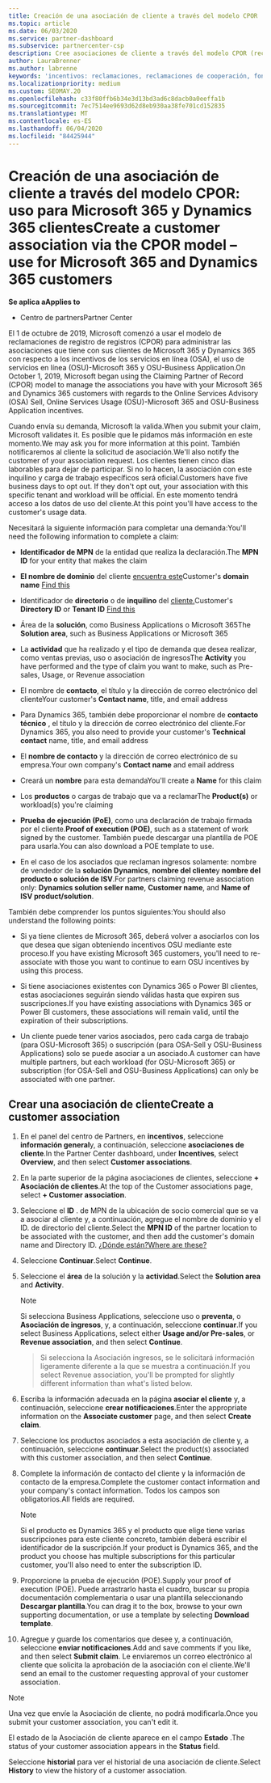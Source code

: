 ```yaml
---
title: Creación de una asociación de cliente a través del modelo CPOR
ms.topic: article
ms.date: 06/03/2020
ms.service: partner-dashboard
ms.subservice: partnercenter-csp
description: Cree asociaciones de cliente a través del modelo CPOR (reclamando el asociado de registro). Ayuda a administrar las ventas, el uso, los incentivos de & para los clientes de Microsoft 365 y Dynamics 365.
author: LauraBrenner
ms.author: labrenne
keywords: 'incentivos: reclamaciones, reclamaciones de cooperación, fondos de cooperación, OSU, OSA, ISV, Asociación de ingresos'
ms.localizationpriority: medium
ms.custom: SEOMAY.20
ms.openlocfilehash: c33f80ffb6b34e3d13bd3ad6c8dacb0a0eeffa1b
ms.sourcegitcommit: 7ec7514ee9693d62d8eb930aa38fe701cd152835
ms.translationtype: MT
ms.contentlocale: es-ES
ms.lasthandoff: 06/04/2020
ms.locfileid: "84425944"
---
```

# <a name="create-a-customer-association-via-the-cpor-model--use-for-microsoft-365-and-dynamics-365-customers"></a><span data-ttu-id="49ff2-105">Creación de una asociación de cliente a través del modelo CPOR: uso para Microsoft 365 y Dynamics 365 clientes</span><span class="sxs-lookup"><span data-stu-id="49ff2-105">Create a customer association via the CPOR model – use for Microsoft 365 and Dynamics 365 customers</span></span>

<span data-ttu-id="49ff2-106">**Se aplica a**</span><span class="sxs-lookup"><span data-stu-id="49ff2-106">**Applies to**</span></span>

- <span data-ttu-id="49ff2-107">Centro de partners</span><span class="sxs-lookup"><span data-stu-id="49ff2-107">Partner Center</span></span>

<span data-ttu-id="49ff2-108">El 1 de octubre de 2019, Microsoft comenzó a usar el modelo de reclamaciones de registro de registros (CPOR) para administrar las asociaciones que tiene con sus clientes de Microsoft 365 y Dynamics 365 con respecto a los incentivos de los servicios en línea (OSA), el uso de servicios en línea (OSU)-Microsoft 365 y OSU-Business Application.</span><span class="sxs-lookup"><span data-stu-id="49ff2-108">On October 1, 2019, Microsoft began using the Claiming Partner of Record (CPOR) model to manage the associations you have with your Microsoft 365 and Dynamics 365 customers with regards to the Online Services Advisory (OSA) Sell, Online Services Usage (OSU)-Microsoft 365 and OSU-Business Application incentives.</span></span>

<span data-ttu-id="49ff2-109">Cuando envía su demanda, Microsoft la valida.</span><span class="sxs-lookup"><span data-stu-id="49ff2-109">When you submit your claim, Microsoft validates it.</span></span> <span data-ttu-id="49ff2-110">Es posible que le pidamos más información en este momento.</span><span class="sxs-lookup"><span data-stu-id="49ff2-110">We may ask you for more information at this point.</span></span> <span data-ttu-id="49ff2-111">También notificaremos al cliente la solicitud de asociación.</span><span class="sxs-lookup"><span data-stu-id="49ff2-111">We'll also notify the customer of your association request.</span></span> <span data-ttu-id="49ff2-112">Los clientes tienen cinco días laborables para dejar de participar. Si no lo hacen, la asociación con este inquilino y carga de trabajo específicos será oficial.</span><span class="sxs-lookup"><span data-stu-id="49ff2-112">Customers have five business days to opt out. If they don't opt out, your association with this specific tenant and workload will be official.</span></span> <span data-ttu-id="49ff2-113">En este momento tendrá acceso a los datos de uso del cliente.</span><span class="sxs-lookup"><span data-stu-id="49ff2-113">At this point you'll have access to the customer's usage data.</span></span> 

<span data-ttu-id="49ff2-114">Necesitará la siguiente información para completar una demanda:</span><span class="sxs-lookup"><span data-stu-id="49ff2-114">You'll need the following information to complete a claim:</span></span>

- <span data-ttu-id="49ff2-115">**Identificador de MPN** de la entidad que realiza la declaración.</span><span class="sxs-lookup"><span data-stu-id="49ff2-115">The **MPN ID** for your entity that makes the claim</span></span>

- <span data-ttu-id="49ff2-116">**El nombre de dominio** del cliente [encuentra este](https://docs.microsoft.com/partner-center/find-customer-domain-name)</span><span class="sxs-lookup"><span data-stu-id="49ff2-116">Customer's **domain name** [Find this](https://docs.microsoft.com/partner-center/find-customer-domain-name)</span></span>

- <span data-ttu-id="49ff2-117">Identificador de **directorio** o de **inquilino** del [cliente.](https://docs.microsoft.com/partner-center/find-customer-domain-name)</span><span class="sxs-lookup"><span data-stu-id="49ff2-117">Customer's **Directory ID** or **Tenant ID** [Find this](https://docs.microsoft.com/partner-center/find-customer-domain-name)</span></span>

- <span data-ttu-id="49ff2-118">Área de la **solución**, como Business Applications o Microsoft 365</span><span class="sxs-lookup"><span data-stu-id="49ff2-118">The **Solution area**, such as Business Applications or Microsoft 365</span></span>

- <span data-ttu-id="49ff2-119">La **actividad** que ha realizado y el tipo de demanda que desea realizar, como ventas previas, uso o asociación de ingresos</span><span class="sxs-lookup"><span data-stu-id="49ff2-119">The **Activity** you have performed and the type of claim you want to make, such as Pre-sales, Usage, or Revenue association</span></span>

- <span data-ttu-id="49ff2-120">El nombre de **contacto**, el título y la dirección de correo electrónico del cliente</span><span class="sxs-lookup"><span data-stu-id="49ff2-120">Your customer's **Contact name**, title, and email address</span></span>

- <span data-ttu-id="49ff2-121">Para Dynamics 365, también debe proporcionar el nombre de **contacto técnico** , el título y la dirección de correo electrónico del cliente.</span><span class="sxs-lookup"><span data-stu-id="49ff2-121">For Dynamics 365, you also need to provide your customer's **Technical contact** name, title, and email address</span></span>

- <span data-ttu-id="49ff2-122">El **nombre de contacto** y la dirección de correo electrónico de su empresa.</span><span class="sxs-lookup"><span data-stu-id="49ff2-122">Your own company's **Contact name** and email address</span></span>

- <span data-ttu-id="49ff2-123">Creará un **nombre** para esta demanda</span><span class="sxs-lookup"><span data-stu-id="49ff2-123">You'll create a **Name** for this claim</span></span>

- <span data-ttu-id="49ff2-124">Los **productos** o cargas de trabajo que va a reclamar</span><span class="sxs-lookup"><span data-stu-id="49ff2-124">The **Product(s)** or workload(s) you're claiming</span></span>

- <span data-ttu-id="49ff2-125">**Prueba de ejecución (PoE)**, como una declaración de trabajo firmada por el cliente.</span><span class="sxs-lookup"><span data-stu-id="49ff2-125">**Proof of execution (POE)**, such as a statement of work signed by the customer.</span></span> <span data-ttu-id="49ff2-126">También puede descargar una plantilla de POE para usarla.</span><span class="sxs-lookup"><span data-stu-id="49ff2-126">You can also download a POE template to use.</span></span>

- <span data-ttu-id="49ff2-127">En el caso de los asociados que reclaman ingresos solamente: nombre de vendedor de la **solución Dynamics**, **nombre del cliente**y **nombre del producto o solución de ISV**.</span><span class="sxs-lookup"><span data-stu-id="49ff2-127">For partners claiming revenue association only: **Dynamics solution seller name**, **Customer name**, and **Name of ISV product/solution**.</span></span> 

<span data-ttu-id="49ff2-128">También debe comprender los puntos siguientes:</span><span class="sxs-lookup"><span data-stu-id="49ff2-128">You should also understand the following points:</span></span>

- <span data-ttu-id="49ff2-129">Si ya tiene clientes de Microsoft 365, deberá volver a asociarlos con los que desea que sigan obteniendo incentivos OSU mediante este proceso.</span><span class="sxs-lookup"><span data-stu-id="49ff2-129">If you have existing Microsoft 365 customers, you'll need to re-associate with those you want to continue to earn OSU incentives by using this process.</span></span>

- <span data-ttu-id="49ff2-130">Si tiene asociaciones existentes con Dynamics 365 o Power BI clientes, estas asociaciones seguirán siendo válidas hasta que expiren sus suscripciones.</span><span class="sxs-lookup"><span data-stu-id="49ff2-130">If you have existing associations with Dynamics 365 or Power BI customers, these associations will remain valid, until the expiration of their subscriptions.</span></span>

- <span data-ttu-id="49ff2-131">Un cliente puede tener varios asociados, pero cada carga de trabajo (para OSU-Microsoft 365) o suscripción (para OSA-Sell y OSU-Business Applications) solo se puede asociar a un asociado.</span><span class="sxs-lookup"><span data-stu-id="49ff2-131">A customer can have multiple partners, but each workload (for OSU-Microsoft 365) or subscription (for OSA-Sell and OSU-Business Applications) can only be associated with one partner.</span></span>

## <a name="create-a-customer-association"></a><span data-ttu-id="49ff2-132">Crear una asociación de cliente</span><span class="sxs-lookup"><span data-stu-id="49ff2-132">Create a customer association</span></span>

1. <span data-ttu-id="49ff2-133">En el panel del centro de Partners, en **incentivos**, seleccione **información general**y, a continuación, seleccione **asociaciones de cliente**.</span><span class="sxs-lookup"><span data-stu-id="49ff2-133">In the Partner Center dashboard, under **Incentives**, select **Overview**, and then select **Customer associations**.</span></span> 

2. <span data-ttu-id="49ff2-134">En la parte superior de la página asociaciones de clientes, seleccione **+ Asociación de clientes**.</span><span class="sxs-lookup"><span data-stu-id="49ff2-134">At the top of the Customer associations page, select **+ Customer association**.</span></span>

3. <span data-ttu-id="49ff2-135">Seleccione el **ID** . de MPN de la ubicación de socio comercial que se va a asociar al cliente y, a continuación, agregue el nombre de dominio y el ID. de directorio del cliente.</span><span class="sxs-lookup"><span data-stu-id="49ff2-135">Select the **MPN ID** of the partner location to be associated with the customer, and then add the customer's domain name and Directory ID.</span></span> [<span data-ttu-id="49ff2-136">¿Dónde están?</span><span class="sxs-lookup"><span data-stu-id="49ff2-136">Where are these?</span></span>](https://docs.microsoft.com/partner-center/find-customer-domain-name)

4. <span data-ttu-id="49ff2-137">Seleccione **Continuar**.</span><span class="sxs-lookup"><span data-stu-id="49ff2-137">Select **Continue**.</span></span>

5. <span data-ttu-id="49ff2-138">Seleccione el **área** de la solución y la **actividad**.</span><span class="sxs-lookup"><span data-stu-id="49ff2-138">Select the **Solution area** and **Activity**.</span></span> 

   >[!Note]
   >
   ><span data-ttu-id="49ff2-139">Si selecciona Business Applications, seleccione uso o **preventa**, o **Asociación de ingresos**, y, a continuación, seleccione **continuar**.</span><span class="sxs-lookup"><span data-stu-id="49ff2-139">If you select Business Applications, select either **Usage and/or Pre-sales**, or **Revenue association**, and then select **Continue**.</span></span> 

   ><span data-ttu-id="49ff2-140">Si selecciona la Asociación ingresos, se le solicitará información ligeramente diferente a la que se muestra a continuación.</span><span class="sxs-lookup"><span data-stu-id="49ff2-140">If you select Revenue association, you'll be prompted for slightly different information than what's listed below.</span></span>

6. <span data-ttu-id="49ff2-141">Escriba la información adecuada en la página **asociar el cliente** y, a continuación, seleccione **crear notificaciones**.</span><span class="sxs-lookup"><span data-stu-id="49ff2-141">Enter the appropriate information on the **Associate customer** page, and then select **Create claim**.</span></span>

7. <span data-ttu-id="49ff2-142">Seleccione los productos asociados a esta asociación de cliente y, a continuación, seleccione **continuar**.</span><span class="sxs-lookup"><span data-stu-id="49ff2-142">Select the product(s) associated with this customer association, and then select **Continue**.</span></span>

8. <span data-ttu-id="49ff2-143">Complete la información de contacto del cliente y la información de contacto de la empresa.</span><span class="sxs-lookup"><span data-stu-id="49ff2-143">Complete the customer contact information and your company's contact information.</span></span> <span data-ttu-id="49ff2-144">Todos los campos son obligatorios.</span><span class="sxs-lookup"><span data-stu-id="49ff2-144">All fields are required.</span></span> 

   >[!NOTE]
   ><span data-ttu-id="49ff2-145">Si el producto es Dynamics 365 y el producto que elige tiene varias suscripciones para este cliente concreto, también deberá escribir el identificador de la suscripción.</span><span class="sxs-lookup"><span data-stu-id="49ff2-145">If your product is Dynamics 365, and the product you choose has multiple subscriptions for this particular customer, you'll also need to enter the subscription ID.</span></span>

9. <span data-ttu-id="49ff2-146">Proporcione la prueba de ejecución (POE).</span><span class="sxs-lookup"><span data-stu-id="49ff2-146">Supply your proof of execution (POE).</span></span> <span data-ttu-id="49ff2-147">Puede arrastrarlo hasta el cuadro, buscar su propia documentación complementaria o usar una plantilla seleccionando **Descargar plantilla**.</span><span class="sxs-lookup"><span data-stu-id="49ff2-147">You can drag it to the box, browse to your own supporting documentation, or use a template by selecting **Download template**.</span></span> 

10. <span data-ttu-id="49ff2-148">Agregue y guarde los comentarios que desee y, a continuación, seleccione **enviar notificaciones**.</span><span class="sxs-lookup"><span data-stu-id="49ff2-148">Add and save comments if you like, and then select **Submit claim**.</span></span> <span data-ttu-id="49ff2-149">Le enviaremos un correo electrónico al cliente que solicita la aprobación de la asociación con el cliente.</span><span class="sxs-lookup"><span data-stu-id="49ff2-149">We'll send an email to the customer requesting approval of your customer association.</span></span>

   >[!NOTE]
   ><span data-ttu-id="49ff2-150">Una vez que envíe la Asociación de cliente, no podrá modificarla.</span><span class="sxs-lookup"><span data-stu-id="49ff2-150">Once you submit your customer association, you can't edit it.</span></span>

<span data-ttu-id="49ff2-151">El estado de la Asociación de cliente aparece en el campo **Estado** .</span><span class="sxs-lookup"><span data-stu-id="49ff2-151">The status of your customer association appears in the **Status** field.</span></span>

<span data-ttu-id="49ff2-152">Seleccione **historial** para ver el historial de una asociación de cliente.</span><span class="sxs-lookup"><span data-stu-id="49ff2-152">Select **History** to view the history of a customer association.</span></span>
